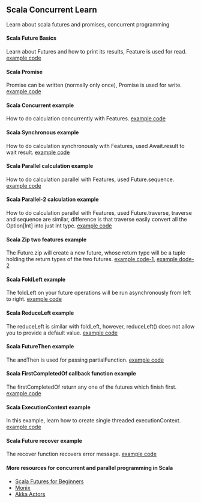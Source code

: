 ## Scala Concurrent Learn
Learn about scala futures and promises, concurrent programming

#### Scala Future Basics

Learn about Futures and how to print its results, Feature is used for read. [example code](src/main/scala/FuturesAndPromises/ScalaFuture.scala)

#### Scala Promise

Promise can be written (normally only once), Promise is used for write.
[example code](src/main/scala/FuturesAndPromises/ScalaPromise.scala)

#### Scala Concurrent example

How to do calculation concurrently with Features. [example code](src/main/scala/FuturesAndPromises/ExampleConcurrent.scala)

#### Scala Synchronous example

How to do calculation synchronously with Features, used Await.result to wait result. [example code](src/main/scala/FuturesAndPromises/ExampleSynchronous.scala)

#### Scala Parallel calculation example

How to do calculation parallel with Features, used Future.sequence.
[example code](src/main/scala/FuturesAndPromises/ExampleParallel.scala)

#### Scala Parallel-2 calculation example

How to do calculation parallel with Features, used Future.traverse, traverse and sequence are similar, difference is that traverse
easily convert all the Option[Int] into just Int type.
[example code](src/main/scala/FuturesAndPromises/ExampleParallel2.scala)

#### Scala Zip two features example

The Future.zip will create a new future, whose return type will be a tuple holding the return types of the two futures.
[example code-1](src/main/scala/FuturesAndPromises/ExampleFutureZip.scala), [example dode-2](src/main/scala/FuturesAndPromises/ExampleReadingFile.scala)

#### Scala FoldLeft example

The foldLeft on your future operations will be run asynchronously from left to right.
[example code](src/main/scala/FuturesAndPromises/ExampleFoldLeft.scala)

#### Scala ReduceLeft example

The reduceLeft is similar with foldLeft, however, reduceLeft() does not allow you to provide a default value.
[example code](src/main/scala/FuturesAndPromises/ExampleReduceLeft.scala)

#### Scala FutureThen example

The andThen is used for passing partialFunction.
[example code](src/main/scala/FuturesAndPromises/ExampleFutureThen.scala)

#### Scala FirstCompletedOf callback function example

The firstCompletedOf return any one of the futures which finish first.
[example code](src/main/scala/FuturesAndPromises/ExampleFirstCompletedOf.scala)

#### Scala ExecutionContext example

In this example, learn how to create single threaded executionContext.
[example code](src/main/scala/FuturesAndPromises/ExampleExecutionContext.scala)

#### Scala Future recover example

The recover function recovers error message.
[example code](src/main/scala/FuturesAndPromises/ExampleFutureRecover.scala)

#### More resources for concurrent and parallel programming in Scala
- [Scala Futures for Beginners](http://allaboutscala.com/tutorials/chapter-9-beginner-tutorial-using-scala-futures/#futures-introduction)
- [Monix](https://monix.io/)
- [Akka Actors](https://doc.akka.io/docs/akka/current/index.html)
